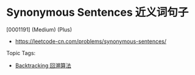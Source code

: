 # Synonymous Sentences 近义词句子

[0001191] (Medium) (Plus)

- https://leetcode-cn.com/problems/synonymous-sentences/

Topic Tags:

- [Backtracking 回溯算法](https://leetcode-cn.com/tag/backtracking/)
